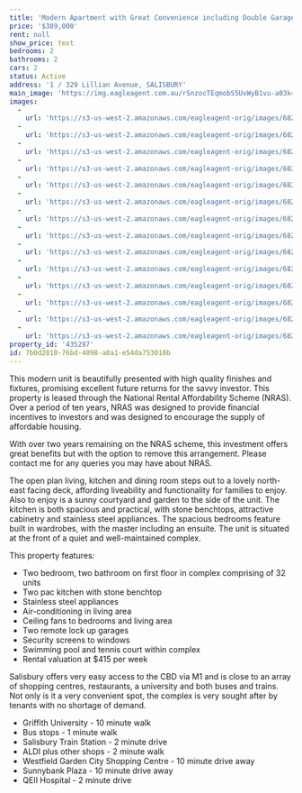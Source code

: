 ```yaml
---
title: 'Modern Apartment with Great Convenience including Double Garage'
price: '$389,000'
rent: null
show_price: text
bedrooms: 2
bathrooms: 2
cars: 2
status: Active
address: '1 / 329 Lillian Avenue, SALISBURY'
main_image: 'https://img.eagleagent.com.au/rSnzocTEqmobS5UvWyB1vu-a03k=/1280x854/smart/https://s3-us-west-2.amazonaws.com/eagleagent-orig/images/6822880/131315190-image-M.jpg'
images:
  -
    url: 'https://s3-us-west-2.amazonaws.com/eagleagent-orig/images/6822893/131315190-image-N.jpg'
  -
    url: 'https://s3-us-west-2.amazonaws.com/eagleagent-orig/images/6822892/131315190-image-L.jpg'
  -
    url: 'https://s3-us-west-2.amazonaws.com/eagleagent-orig/images/6822891/131315190-image-K.jpg'
  -
    url: 'https://s3-us-west-2.amazonaws.com/eagleagent-orig/images/6822890/131315190-image-J.jpg'
  -
    url: 'https://s3-us-west-2.amazonaws.com/eagleagent-orig/images/6822889/131315190-image-I.jpg'
  -
    url: 'https://s3-us-west-2.amazonaws.com/eagleagent-orig/images/6822888/131315190-image-H.jpg'
  -
    url: 'https://s3-us-west-2.amazonaws.com/eagleagent-orig/images/6822887/131315190-image-G.jpg'
  -
    url: 'https://s3-us-west-2.amazonaws.com/eagleagent-orig/images/6822886/131315190-image-F.jpg'
  -
    url: 'https://s3-us-west-2.amazonaws.com/eagleagent-orig/images/6822885/131315190-image-E.jpg'
  -
    url: 'https://s3-us-west-2.amazonaws.com/eagleagent-orig/images/6822884/131315190-image-D.jpg'
  -
    url: 'https://s3-us-west-2.amazonaws.com/eagleagent-orig/images/6822883/131315190-image-C.jpg'
  -
    url: 'https://s3-us-west-2.amazonaws.com/eagleagent-orig/images/6822882/131315190-image-B.jpg'
  -
    url: 'https://s3-us-west-2.amazonaws.com/eagleagent-orig/images/6822881/131315190-image-A.jpg'
  -
    url: 'https://s3-us-west-2.amazonaws.com/eagleagent-orig/images/6822880/131315190-image-M.jpg'
property_id: '435297'
id: 7b0d2810-76bd-4098-a8a1-e54da753010b
---
```

This modern unit is beautifully presented with high quality finishes and fixtures, promising excellent future returns for the savvy investor. This property is leased through the National Rental Affordability Scheme (NRAS). Over a period of ten years, NRAS was designed to provide financial incentives to investors and was designed to encourage the supply of affordable housing.

With over two years remaining on the NRAS scheme, this investment offers great benefits but with the option to remove this arrangement. Please contact me for any queries you may have about NRAS.

The open plan living, kitchen and dining room steps out to a lovely north-east facing deck, affording liveability and functionality for families to enjoy. Also to enjoy is a sunny courtyard and garden to the side of the unit. The kitchen is both spacious and practical, with stone benchtops, attractive cabinetry and stainless steel appliances. The spacious bedrooms feature built in wardrobes, with the master including an ensuite. The unit is situated at the front of a quiet and well-maintained complex.

This property features:

*  Two bedroom, two bathroom on first floor in complex comprising of 32 units
*  Two pac kitchen with stone benchtop
*  Stainless steel appliances
*  Air-conditioning in living area
*  Ceiling fans to bedrooms and living area
*  Two remote lock up garages
*  Security screens to windows
*  Swimming pool and tennis court within complex
*  Rental valuation at $415 per week

Salisbury offers very easy access to the CBD via M1 and is close to an array of shopping centres, restaurants, a university and both buses and trains. Not only is it a very convenient spot, the complex is very sought after by tenants with no shortage of demand.

*  Griffith University - 10 minute walk
*  Bus stops - 1 minute walk
*  Salisbury Train Station - 2 minute drive
*  ALDI plus other shops - 2 minute walk
*  Westfield Garden City Shopping Centre - 10 minute drive away
*  Sunnybank Plaza - 10 minute drive away
*  QEII Hospital - 2 minute drive